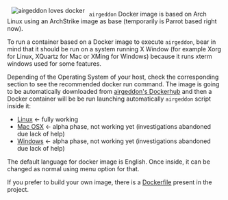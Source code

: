 <img src="https://raw.githubusercontent.com/v1s1t0r1sh3r3/airgeddon/master/imgs/banners/airgeddon_docker.png" align="left" hspace="10" vspace="6" title="airgeddon loves docker"/>

`airgeddon` Docker image is based on Arch Linux using an ArchStrike image as base (temporarily is Parrot based right now).

To run a container based on a Docker image to execute `airgeddon`, bear in mind that it should be run on a system running X Window (for example Xorg for Linux, XQuartz for Mac or XMing for Windows) because it runs xterm windows used for some features.

Depending of the Operating System of your host, check the corresponding section to see the recommended docker run command. The image is going to be automatically downloaded from [airgeddon's Dockerhub] and then a Docker container will be be run launching automatically `airgeddon` script inside it:

 - [Linux] <- fully working
 - [Mac OSX] <- alpha phase, not working yet (investigations abandoned due lack of help)
 - [Windows] <- alpha phase, not working yet (investigations abandoned due lack of help)

The default language for docker image is English. Once inside, it can be changed as normal using menu option for that.

If you prefer to build your own image, there is a [Dockerfile] present in the project.

[Linux]: https://github.com/v1s1t0r1sh3r3/airgeddon/wiki/Docker%20Linux
[Mac OSX]: https://github.com/v1s1t0r1sh3r3/airgeddon/wiki/Docker%20Mac%20OSX
[Windows]: https://github.com/v1s1t0r1sh3r3/airgeddon/wiki/Docker%20Windows
[airgeddon's Dockerhub]: https://hub.docker.com/r/v1s1t0r1sh3r3/airgeddon/
[Dockerfile]: https://github.com/v1s1t0r1sh3r3/airgeddon/blob/master/Dockerfile